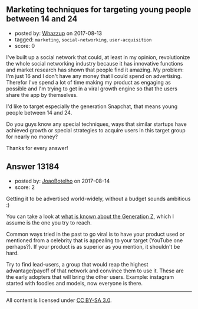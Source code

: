 ## Marketing techniques for targeting young people between 14 and 24

- posted by: [Whazzup](https://stackexchange.com/users/10578790/whazzup) on 2017-08-13
- tagged: `marketing`, `social-networking`, `user-acquisition`
- score: 0

I've built up a social network that could, at least in my opinion, revolutionize the whole social networking industry because it has innovative functions and market research has shown that people find it amazing. 
My problem: I'm just 16 and I don't have any money that I could spend on advertising. Therefor I've spend a lot of time making my product as engaging as possible and I'm trying to get in a viral growth engine so that the users share the app by themselves.

I'd like to target especially the generation Snapchat, that means young people between 14 and 24.

Do you guys know any special techniques, ways that similar startups have achieved growth or special strategies to acquire users in this target group for nearly no money?

Thanks for every answer!


## Answer 13184

- posted by: [JoaoBotelho](https://stackexchange.com/users/10374113/joaobotelho) on 2017-08-14
- score: 2

<p>Getting it to be advertised world-widely, without a budget sounds ambitious :)</p>

<p>You can take a look at <a href="http://www.huffingtonpost.com/george-beall/8-key-differences-between_b_12814200.html" rel="nofollow noreferrer">what is known about the Generation Z</a>, which I assume is the one you try to reach. </p>

<p>Common ways tried in the past to go viral is to have your product used or mentioned from a celebrity that is appealing to your target (YouTube one perhaps?). If your product is as superior as you mention, it shouldn't be hard.</p>

<p>Try to find lead-users, a group that would reap the highest advantage/payoff of that network and convince them to use it. These are the early adopters that will bring the other users. Example: instagram started with foodies and models, now everyone is there.</p>




---

All content is licensed under [CC BY-SA 3.0](https://creativecommons.org/licenses/by-sa/3.0/).
